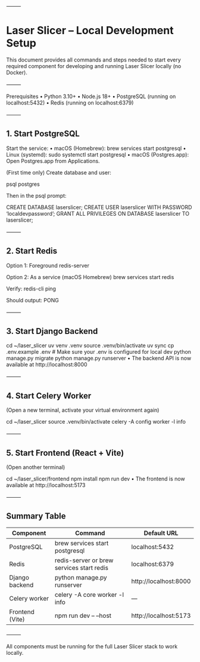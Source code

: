 

⸻

# Laser Slicer – Local Development Setup

This document provides all commands and steps needed to start every required component for developing and running Laser Slicer locally (no Docker).

⸻

Prerequisites
	•	Python 3.10+
	•	Node.js 18+
	•	PostgreSQL (running on localhost:5432)
	•	Redis (running on localhost:6379)

⸻

## 1. Start PostgreSQL

Start the service:
	•	macOS (Homebrew):
brew services start postgresql
	•	Linux (systemd):
sudo systemctl start postgresql
	•	macOS (Postgres.app):
Open Postgres.app from Applications.

(First time only) Create database and user:

psql postgres

Then in the psql prompt:

CREATE DATABASE laserslicer;
CREATE USER laserslicer WITH PASSWORD ‘localdevpassword’;
GRANT ALL PRIVILEGES ON DATABASE laserslicer TO laserslicer;

⸻

## 2. Start Redis

Option 1: Foreground
redis-server

Option 2: As a service (macOS Homebrew)
brew services start redis

Verify:
redis-cli ping

Should output: PONG

⸻

## 3. Start Django Backend

cd ~/laser_slicer
uv venv .venv
source .venv/bin/activate
uv sync
cp .env.example .env         # Make sure your .env is configured for local dev
python manage.py migrate
python manage.py runserver
	•	The backend API is now available at http://localhost:8000

⸻

## 4. Start Celery Worker

(Open a new terminal, activate your virtual environment again)

cd ~/laser_slicer
source .venv/bin/activate
celery -A config worker -l info

⸻

## 5. Start Frontend (React + Vite)

(Open another terminal)

cd ~/laser_slicer/frontend
npm install
npm run dev 
	•	The frontend is now available at http://localhost:5173

⸻

## Summary Table

|Component|	Command|	Default URL|
|--------|----------------------------------|-----------------------------------|
|PostgreSQL|	brew services start postgresql|	localhost:5432|
|Redis|	redis-server or brew services start redis|	localhost:6379|
|Django backend|	python manage.py runserver|	http://localhost:8000|
|Celery worker|	celery -A core worker -l info|	—|
|Frontend (Vite)|	npm run dev – –host	|http://localhost:5173|


⸻

All components must be running for the full Laser Slicer stack to work locally.


